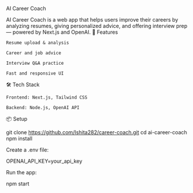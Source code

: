 AI Career Coach

AI Career Coach is a web app that helps users improve their careers by analyzing resumes, giving personalized advice, and offering interview prep — powered by Next.js and OpenAI.
🚀 Features

    Resume upload & analysis

    Career and job advice

    Interview Q&A practice

    Fast and responsive UI

🛠️ Tech Stack

    Frontend: Next.js, Tailwind CSS

    Backend: Node.js, OpenAI API

📦 Setup

git clone https://github.com/Ishita282/career-coach.git
cd ai-career-coach
npm install

Create a .env file:

OPENAI_API_KEY=your_api_key

Run the app:

npm start
